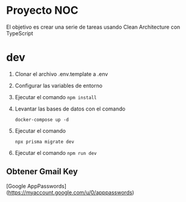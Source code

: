 # Proyecto NOC

El objetivo es crear una serie de tareas usando Clean Architecture con TypeScript

# dev

1. Clonar el archivo .env.template a .env
2. Configurar las variables de entorno
3. Ejecutar el comando `npm install`
4. Levantar las bases de datos con el comando

   ```
   docker-compose up -d
   ```

5. Ejecutar el comando

   ```
   npx prisma migrate dev
   ```

6. Ejecutar el comando `npm run dev`

## Obtener Gmail Key

[Google AppPasswords] (https://myaccount.google.com/u/0/apppasswords)
